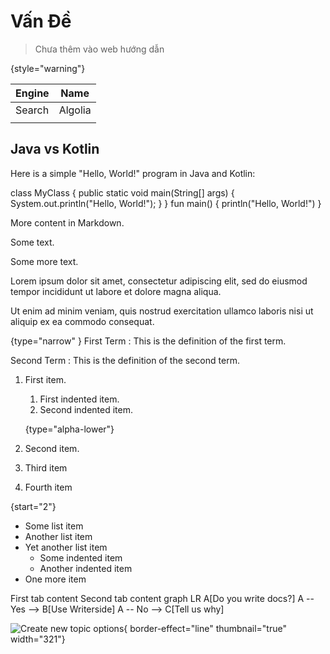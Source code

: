 
# Vấn Đề

> Chưa thêm vào web hướng dẫn
>
{style="warning"}


| Engine | Name |
|--------|------|
| Search |    Algolia   |
|        |      |


## Java vs Kotlin

Here is a simple "Hello, World!" program in Java and Kotlin:

<tabs>
    <tab title="Java">
        <code-block lang="java">
            class MyClass {
                public static void main(String[] args) {
                    System.out.println("Hello, World!");
                }
            }
        </code-block>
    </tab>
    <tab title="Kotlin">
        <code-block lang="kotlin">
            fun main() {
                println("Hello, World!")
            }
        </code-block>
    </tab>
</tabs>

More content in Markdown.



<chapter title="Example chapter" id="example-chapter-id">
   <p>Some text.</p>
   <chapter title="Subchapter" id="subchapter">
       <p>Some more text.</p>
   </chapter>
</chapter>

<p id="unique-id">
    Lorem ipsum dolor sit amet, consectetur
    adipiscing elit, sed do eiusmod tempor
    incididunt ut labore et dolore magna
    aliqua.
</p>
<p>
    Ut enim ad minim veniam, quis nostrud
    exercitation ullamco laboris nisi ut
    aliquip ex ea commodo consequat.
</p>

{type="narrow" }
First Term
: This is the definition of the first term.

Second Term
: This is the definition of the second term.


1. First item.
    1. First indented item.
    2. Second indented item.

   {type="alpha-lower"}
2. Second item.
3. Third item
4. Fourth item

{start="2"}

- Some list item
- Another list item
- Yet another list item
    - Some indented item
    - Another indented item
- One more item

<tabs>
<tab title="First tab">
First tab content
</tab>
<tab title="Second tab">
Second tab content
</tab>
</tabs>

<code-block lang="mermaid">
graph LR
   A[Do you write docs?]
   A -- Yes --> B[Use Writerside]
   A -- No --> C[Tell us why]
</code-block>

![Create new topic options](new_topic_options.png){ border-effect="line" thumbnail="true" width="321"}
